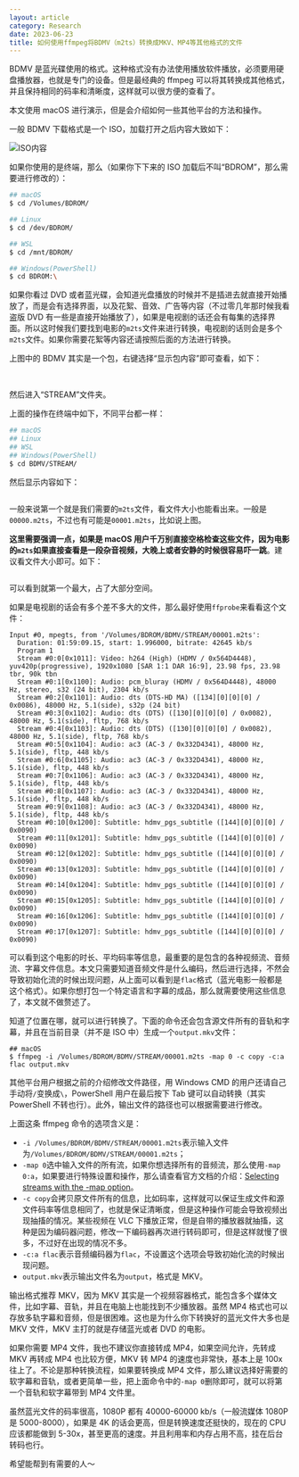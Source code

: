 ```yaml
---
layout: article
category: Research
date: 2023-06-23
title: 如何使用ffmpeg将BDMV（m2ts）转换成MKV、MP4等其他格式的文件
---
```

<!-- excerpt-start -->
BDMV 是蓝光碟使用的格式。这种格式没有办法使用播放软件播放，必须要用硬盘播放器，也就是专门的设备。但是最经典的 ffmpeg 可以将其转换成其他格式，并且保持相同的码率和清晰度，这样就可以很方便的查看了。

本文使用 macOS 进行演示，但是会介绍如何一些其他平台的方法和操作。

一般 BDMV 下载格式是一个 ISO，加载打开之后内容大致如下：

<img alt="ISO内容" src="/assets/images/68dbc2251de54fbaaa5a17e6302646d6.png" style="box-shadow: 0px 0px 0px 0px">

如果你使用的是终端，那么（如果你下下来的 ISO 加载后不叫“BDROM”，那么需要进行修改的）：

```bash
## macOS
$ cd /Volumes/BDROM/

## Linux
$ cd /dev/BDROM/

## WSL
$ cd /mnt/BDROM/

## Windows(PowerShell)
$ cd BDROM:\
```

如果你看过 DVD 或者蓝光碟，会知道光盘播放的时候并不是插进去就直接开始播放了，而是会有选择界面，以及花絮、音效、广告等内容（不过零几年那时候我看盗版 DVD 有一些是直接开始播放了），如果是电视剧的话还会有每集的选择界面。所以这时候我们要找到电影的`m2ts`文件来进行转换，电视剧的话则会是多个`m2ts`文件。如果你需要花絮等内容还请按照后面的方法进行转换。

上图中的 BDMV 其实是一个包，右键选择“显示包内容”即可查看，如下：

<img alt="" src="/assets/images/5291bfbe370f413787c483a63dcc6031.png" style="box-shadow: 0px 0px 0px 0px">

<img alt="" src="/assets/images/313b64d2994a4acdb1458395849e8f52.png" style="box-shadow: 0px 0px 0px 0px">

然后进入“STREAM”文件夹。

上面的操作在终端中如下，不同平台都一样：

```bash
## macOS
## Linux
## WSL
## Windows(PowerShell)
$ cd BDMV/STREAM/
```

然后显示内容如下：

<img alt="" src="/assets/images/8a7e5a4344ac4c95bf60b9e904f3a2ed.png" style="box-shadow: 0px 0px 0px 0px">

一般来说第一个就是我们需要的`m2ts`文件，看文件大小也能看出来。一般是`00000.m2ts`，不过也有可能是`00001.m2ts`，比如说上图。

**这里需要强调一点，如果是 macOS 用户千万别直接空格检查这些文件，因为电影的`m2ts`如果直接查看是一段杂音视频，大晚上或者安静的时候很容易吓一跳**。建议看文件大小即可。如下：

<img alt="" src="/assets/images/71607883d3ac4a52a7726d29837e0721.png" style="box-shadow: 0px 0px 0px 0px">

可以看到就第一个最大，占了大部分空间。

如果是电视剧的话会有多个差不多大的文件，那么最好使用`ffprobe`来看看这个文件：

```
Input #0, mpegts, from '/Volumes/BDROM/BDMV/STREAM/00001.m2ts':
  Duration: 01:59:09.15, start: 1.996000, bitrate: 42645 kb/s
  Program 1 
  Stream #0:0[0x1011]: Video: h264 (High) (HDMV / 0x564D4448), yuv420p(progressive), 1920x1080 [SAR 1:1 DAR 16:9], 23.98 fps, 23.98 tbr, 90k tbn
  Stream #0:1[0x1100]: Audio: pcm_bluray (HDMV / 0x564D4448), 48000 Hz, stereo, s32 (24 bit), 2304 kb/s
  Stream #0:2[0x1101]: Audio: dts (DTS-HD MA) ([134][0][0][0] / 0x0086), 48000 Hz, 5.1(side), s32p (24 bit)
  Stream #0:3[0x1102]: Audio: dts (DTS) ([130][0][0][0] / 0x0082), 48000 Hz, 5.1(side), fltp, 768 kb/s
  Stream #0:4[0x1103]: Audio: dts (DTS) ([130][0][0][0] / 0x0082), 48000 Hz, 5.1(side), fltp, 768 kb/s
  Stream #0:5[0x1104]: Audio: ac3 (AC-3 / 0x332D4341), 48000 Hz, 5.1(side), fltp, 448 kb/s
  Stream #0:6[0x1105]: Audio: ac3 (AC-3 / 0x332D4341), 48000 Hz, 5.1(side), fltp, 448 kb/s
  Stream #0:7[0x1106]: Audio: ac3 (AC-3 / 0x332D4341), 48000 Hz, 5.1(side), fltp, 448 kb/s
  Stream #0:8[0x1107]: Audio: ac3 (AC-3 / 0x332D4341), 48000 Hz, 5.1(side), fltp, 448 kb/s
  Stream #0:9[0x1108]: Audio: ac3 (AC-3 / 0x332D4341), 48000 Hz, 5.1(side), fltp, 448 kb/s
  Stream #0:10[0x1200]: Subtitle: hdmv_pgs_subtitle ([144][0][0][0] / 0x0090)
  Stream #0:11[0x1201]: Subtitle: hdmv_pgs_subtitle ([144][0][0][0] / 0x0090)
  Stream #0:12[0x1202]: Subtitle: hdmv_pgs_subtitle ([144][0][0][0] / 0x0090)
  Stream #0:13[0x1203]: Subtitle: hdmv_pgs_subtitle ([144][0][0][0] / 0x0090)
  Stream #0:14[0x1204]: Subtitle: hdmv_pgs_subtitle ([144][0][0][0] / 0x0090)
  Stream #0:15[0x1205]: Subtitle: hdmv_pgs_subtitle ([144][0][0][0] / 0x0090)
  Stream #0:16[0x1206]: Subtitle: hdmv_pgs_subtitle ([144][0][0][0] / 0x0090)
  Stream #0:17[0x1207]: Subtitle: hdmv_pgs_subtitle ([144][0][0][0] / 0x0090)
```

可以看到这个电影的时长、平均码率等信息，最重要的是包含的各种视频流、音频流、字幕文件信息。本文只需要知道音频文件是什么编码，然后进行选择，不然会导致初始化流的时候出现问题，从上面可以看到是`flac`格式（蓝光电影一般都是这个格式）。如果你想打包一个特定语言和字幕的成品，那么就需要使用这些信息了，本文就不做赘述了。

知道了位置在哪，就可以进行转换了。下面的命令还会包含源文件所有的音轨和字幕，并且在当前目录（并不是 ISO 中）生成一个`output.mkv`文件：

```
## macOS
$ ffmpeg -i /Volumes/BDROM/BDMV/STREAM/00001.m2ts -map 0 -c copy -c:a flac output.mkv
```

其他平台用户根据之前的介绍修改文件路径，用 Windows CMD 的用户还请自己手动将`/`变换成`\`，PowerShell 用户在最后按下 Tab 键可以自动转换（其实 PowerShell 不转也行）。此外，输出文件的路径也可以根据需要进行修改。

上面这条 ffmpeg 命令的选项含义是：
- `-i /Volumes/BDROM/BDMV/STREAM/00001.m2ts`表示输入文件为`/Volumes/BDROM/BDMV/STREAM/00001.m2ts`；
- `-map 0`选中输入文件的所有流，如果你想选择所有的音频流，那么使用`-map 0:a`，如果要进行特殊设置和操作，那么请查看官方文档的介绍：[Selecting streams with the -map option](https://trac.ffmpeg.org/wiki/Map)。
- `-c copy`会拷贝原文件所有的信息，比如码率，这样就可以保证生成文件和源文件码率等信息相同了，也就是保证清晰度，但是这种操作可能会导致视频出现抽搐的情况。某些视频在 VLC 下播放正常，但是自带的播放器就抽搐，这种是因为编码器问题，修改一下编码器再次进行转码即可，但是这样就慢了很多，不过好在出现的情况不多。
- `-c:a flac`表示音频编码器为`flac`，不设置这个选项会导致初始化流的时候出现问题。
- `output.mkv`表示输出文件名为`output`，格式是 MKV。

输出格式推荐 MKV，因为 MKV 其实是一个视频容器格式，能包含多个媒体文件，比如字幕、音轨，并且在电脑上也能找到不少播放器。虽然 MP4 格式也可以存放多轨字幕和音频，但是很困难。这也是为什么你下转换好的蓝光文件大多也是 MKV 文件，MKV 主打的就是存储蓝光或者 DVD 的电影。

如果你需要 MP4  文件，我也不建议你直接转成 MP4，如果空间允许，先转成 MKV 再转成 MP4 也比较方便，MKV 转 MP4 的速度也非常快，基本上是 100x 往上了。不论是那种转换流程，如果要转换成 MP4 文件，那么建议选择好需要的软字幕和音轨，或者更简单一些，把上面命令中的`-map 0`删除即可，就可以将第一个音轨和软字幕带到 MP4 文件里。

虽然蓝光文件的码率很高，1080P 都有 40000-60000 kb/s（一般流媒体 1080P 是 5000-8000），如果是 4K 的话会更高，但是转换速度还挺快的，现在的 CPU 应该都能做到 5-30x，甚至更高的速度。并且利用率和内存占用不高，挂在后台转码也行。

希望能帮到有需要的人～
